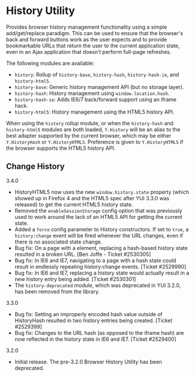 History Utility
===============

Provides browser history management functionality using a simple
add/get/replace paradigm. This can be used to ensure that the browser's back
and forward buttons work as the user expects and to provide bookmarkable
URLs that return the user to the current application state, even in an Ajax
application that doesn't perform full-page refreshes.

The following modules are available:

  * `history`: Rollup of `history-base`, `history-hash`, `history-hash-ie`, and 
    `history-html5`.
  * `history-base`: Generic history management API (but no storage layer).
  * `history-hash`: History management using `window.location.hash`.
  * `history-hash-ie`: Adds IE6/7 back/forward support using an iframe hack.
  * `history-html5`: History management using the HTML5 history API.

When using the `history` rollup module, or when the `history-hash` and
`history-html5` modules are both loaded, `Y.History` will be an alias to the
best adapter supported by the current browser, which may be either
`Y.HistoryHash` or `Y.HistoryHTML5`. Preference is given to `Y.HistoryHTML5` if
the browser supports the HTML5 history API.


Change History
--------------

3.4.0

  * HistoryHTML5 now uses the new `window.history.state` property (which
    showed up in Firefox 4 and the HTML5 spec after YUI 3.3.0 was released) to
    get the current HTML5 history state.
  * Removed the `enableSessionStorage` config option that was previously used to
    work around the lack of an HTML5 API for getting the current state.
  * Added a `force` config parameter to History constructors. If set to `true`,
    a `history:change` event will be fired whenever the URL changes, even if
    there is no associated state change.
  * Bug fix: On a page with a <base> element, replacing a hash-based history
    state resulted in a broken URL. [Ben Joffe - Ticket #2530305]
  * Bug fix: In IE6 and IE7, navigating to a page with a hash state could result
    in endlessly repeating history:change events. [Ticket #2529990]
  * Bug fix: In IE6 and IE7, replacing a history state would actually result in
    a new history entry being added. [Ticket #2530301]
  * The `history-deprecated` module, which was deprecated in YUI 3.2.0, has been
    removed from the library.

3.3.0

  * Bug fix: Setting an improperly encoded hash value outside of HistoryHash
    resulted in two history entries being created. [Ticket #2529399]
  * Bug fix: Changes to the URL hash (as opposed to the iframe hash) are now
    reflected in the history state in IE6 and IE7. [Ticket #2529400]

3.2.0

  * Initial release. The pre-3.2.0 Browser History Utility has been
    deprecated.
